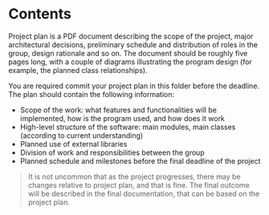# Contents


Project plan is a PDF document describing the scope of the project, major architectural decisions, 
preliminary schedule and distribution of roles in the group, design rationale and so on. The document 
should be roughly five pages long, with a couple of diagrams illustrating the program design 
(for example, the planned class relationships).

You are required commit your project plan in this folder before the deadline.
The plan should contain the following information:

- Scope of the work: what features and functionalities will be implemented, how is the program used, and how does it work
- High-level structure of the software: main modules, main classes (according to current understanding)
- Planned use of external libraries
- Division of work and responsibilities between the group
- Planned schedule and milestones before the final deadline of the project

> It is not uncommon that as the project progresses, there may be changes relative to project plan, and that is fine. 
> The final outcome will be described in the final documentation, that can be based on the project plan. 
